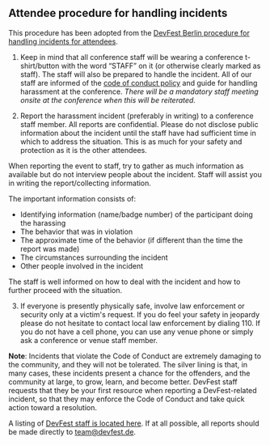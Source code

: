 ﻿## Attendee procedure for handling incidents

This procedure has been adopted from the [DevFest Berlin procedure for handling incidents for attendees](https://github.com/devfest-berlin/code-of-conduct/blob/master/attendee-procedure-incidents.md).

1. Keep in mind that all conference staff will be wearing a conference t-shirt/button with the word “STAFF” on it (or otherwise clearly marked as staff). The staff will also be prepared to handle the incident. All of our staff are informed of the  [code of conduct policy](/cod)  and guide for handling harassment at the conference.  _There will be a mandatory staff meeting onsite at the conference when this will be reiterated._

2. Report the harassment incident (preferably in writing) to a conference staff member. All reports are confidential. Please do not disclose public information about the incident until the staff have had sufficient time in which to address the situation. This is as much for your safety and protection as it is the other attendees.

When reporting the event to staff, try to gather as much information as available but do not interview people about the incident. Staff will assist you in writing the report/collecting information.

The important information consists of:

-   Identifying information (name/badge number) of the participant doing the harassing
-   The behavior that was in violation
-   The approximate time of the behavior (if different than the time the report was made)
-   The circumstances surrounding the incident
-   Other people involved in the incident

The staff is well informed on how to deal with the incident and how to further proceed with the situation.

3. If everyone is presently physically safe, involve law enforcement or security only at a victim's request. If you do feel your safety in jeopardy please do not hesitate to contact local law enforcement by dialing 110. If you do not have a cell phone, you can use any venue phone or simply ask a conference or venue staff member.

**Note**: Incidents that violate the Code of Conduct are extremely damaging to the community, and they will not be tolerated. The silver lining is that, in many cases, these incidents present a chance for the offenders, and the community at large, to grow, learn, and become better. DevFest staff requests that they be your first resource when reporting a DevFest-related incident, so that they may enforce the Code of Conduct and take quick action toward a resolution.

A listing of  [DevFest staff is located here](https://hamburg.devfest.de/team). If at all possible, all reports should be made directly to  team@devfest.de.
